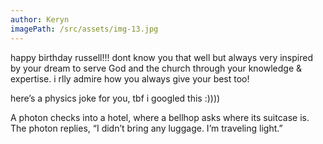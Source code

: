 ```yaml
---
author: Keryn
imagePath: /src/assets/img-13.jpg
---
```


happy birthday russell!!! dont know you that well but always very inspired by your dream to serve God and the church through your knowledge & expertise. i rlly admire how you always give your best too!

here’s a physics joke for you, tbf i googled this :))))

A photon checks into a hotel, where a bellhop asks where its suitcase is. The photon replies, “I didn’t bring any luggage. I’m traveling light.”
